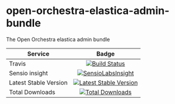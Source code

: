 open-orchestra-elastica-admin-bundle
====================================

The Open Orchestra elastica admin bundle

| Service       | Badge         |
| ------------- |:-------------:|
| Travis | [![Build Status](https://travis-ci.org/open-orchestra/open-orchestra-elastica-admin-bundle.svg?branch=master)](https://travis-ci.org/open-orchestra/open-orchestra-elastica-admin-bundle) |
| Sensio insight | [![SensioLabsInsight](https://insight.sensiolabs.com/projects/58508f5e-bf48-45e5-acae-0bf6dd152864/big.png)](https://insight.sensiolabs.com/projects/58508f5e-bf48-45e5-acae-0bf6dd152864) |
| Latest Stable Version | [![Latest Stable Version](https://poser.pugx.org/open-orchestra/open-orchestra-elastica-admin-bundle/v/stable)](https://packagist.org/packages/open-orchestra/open-orchestra-elastica-admin-bundle) |
| Total Downloads | [![Total Downloads](https://poser.pugx.org/open-orchestra/open-orchestra-elastica-admin-bundle/downloads)](https://packagist.org/packages/open-orchestra/open-orchestra-elastica-admin-bundle) |
